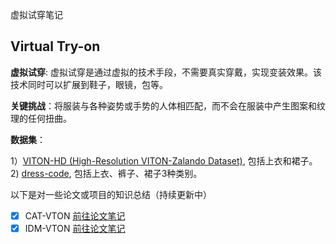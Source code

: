 虚拟试穿笔记

## Virtual Try-on <a name="Virtual-Try-on"></a>
**虚拟试穿**: 虚拟试穿是通过虚拟的技术手段，不需要真实穿戴，实现变装效果。该技术同时可以扩展到鞋子，眼镜，包等。

**关键挑战**：将服装与各种姿势或手势的人体相匹配，而不会在服装中产生图案和纹理的任何扭曲。

**数据集**：

1）[VITON-HD (High-Resolution VITON-Zalando Dataset)](https://github.com/shadow2496/VITON-HD), 包括上衣和裙子。</br>
2) [dress-code](https://github.com/aimagelab/dress-code), 包括上衣、裤子、裙子3种类别。

以下是对一些论文或项目的知识总结（持续更新中）

- [x] CAT-VTON [前往论文笔记](https://github.com/xuanandsix/awesome-virtual-try-on-note/tree/main/CAT-VTON)
- [x] IDM-VTON [前往论文笔记](https://github.com/xuanandsix/awesome-virtual-try-on-note/tree/main/IDM-VTON)
